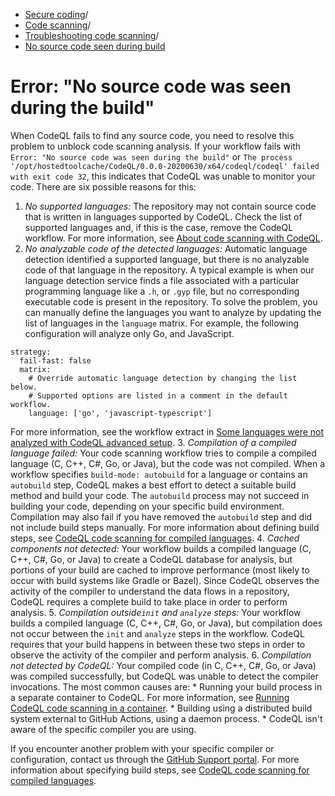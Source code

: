   * [Secure coding](https://docs.github.com/en/code-security "Secure coding")/
  * [Code scanning](https://docs.github.com/en/code-security/code-scanning "Code scanning")/
  * [Troubleshooting code scanning](https://docs.github.com/en/code-security/code-scanning/troubleshooting-code-scanning "Troubleshooting code scanning")/
  * [No source code seen during build](https://docs.github.com/en/code-security/code-scanning/troubleshooting-code-scanning/no-source-code-seen-during-build "No source code seen during build")


# Error: "No source code was seen during the build"
When CodeQL fails to find any source code, you need to resolve this problem to unblock code scanning analysis.
If your workflow fails with `Error: "No source code was seen during the build"` or `The process '/opt/hostedtoolcache/CodeQL/0.0.0-20200630/x64/codeql/codeql' failed with exit code 32`, this indicates that CodeQL was unable to monitor your code. There are six possible reasons for this:
  1. _No supported languages:_ The repository may not contain source code that is written in languages supported by CodeQL. Check the list of supported languages and, if this is the case, remove the CodeQL workflow. For more information, see [About code scanning with CodeQL](https://docs.github.com/en/code-security/code-scanning/introduction-to-code-scanning/about-code-scanning-with-codeql#about-codeql).
  2. _No analyzable code of the detected languages:_ Automatic language detection identified a supported language, but there is no analyzable code of that language in the repository. A typical example is when our language detection service finds a file associated with a particular programming language like a `.h`, or `.gyp` file, but no corresponding executable code is present in the repository. To solve the problem, you can manually define the languages you want to analyze by updating the list of languages in the `language` matrix. For example, the following configuration will analyze only Go, and JavaScript.
```
strategy:
  fail-fast: false
  matrix:
    # Override automatic language detection by changing the list below.
    # Supported options are listed in a comment in the default workflow.
    language: ['go', 'javascript-typescript']

```

For more information, see the workflow extract in [Some languages were not analyzed with CodeQL advanced setup](https://docs.github.com/en/code-security/code-scanning/troubleshooting-code-scanning/some-languages-were-not-analyzed).
  3. _Compilation of a compiled language failed:_ Your code scanning workflow tries to compile a compiled language (C, C++, C#, Go, or Java), but the code was not compiled. When a workflow specifies `build-mode: autobuild` for a language or contains an `autobuild` step, CodeQL makes a best effort to detect a suitable build method and build your code. The `autobuild` process may not succeed in building your code, depending on your specific build environment. Compilation may also fail if you have removed the `autobuild` step and did not include build steps manually. For more information about defining build steps, see [CodeQL code scanning for compiled languages](https://docs.github.com/en/code-security/code-scanning/creating-an-advanced-setup-for-code-scanning/codeql-code-scanning-for-compiled-languages#using-build-mode-manual-and-specifying-build-steps).
  4. _Cached components not detected:_ Your workflow builds a compiled language (C, C++, C#, Go, or Java) to create a CodeQL database for analysis, but portions of your build are cached to improve performance (most likely to occur with build systems like Gradle or Bazel). Since CodeQL observes the activity of the compiler to understand the data flows in a repository, CodeQL requires a complete build to take place in order to perform analysis.
  5. _Compilation outside`init` and `analyze` steps:_ Your workflow builds a compiled language (C, C++, C#, Go, or Java), but compilation does not occur between the `init` and `analyze` steps in the workflow. CodeQL requires that your build happens in between these two steps in order to observe the activity of the compiler and perform analysis.
  6. _Compilation not detected by CodeQL:_ Your compiled code (in C, C++, C#, Go, or Java) was compiled successfully, but CodeQL was unable to detect the compiler invocations. The most common causes are:
     * Running your build process in a separate container to CodeQL. For more information, see [Running CodeQL code scanning in a container](https://docs.github.com/en/code-security/code-scanning/creating-an-advanced-setup-for-code-scanning/running-codeql-code-scanning-in-a-container).
     * Building using a distributed build system external to GitHub Actions, using a daemon process.
     * CodeQL isn't aware of the specific compiler you are using.


If you encounter another problem with your specific compiler or configuration, contact us through the [GitHub Support portal](https://support.github.com).
For more information about specifying build steps, see [CodeQL code scanning for compiled languages](https://docs.github.com/en/code-security/code-scanning/creating-an-advanced-setup-for-code-scanning/codeql-code-scanning-for-compiled-languages#adding-build-steps-for-a-compiled-language).
